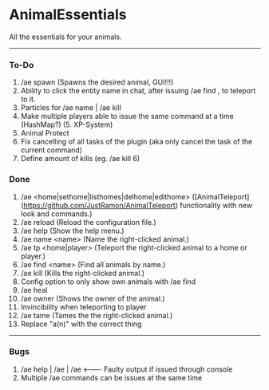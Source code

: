 # AnimalEssentials
All the essentials for your animals.

----

### To-Do

1. /ae spawn (Spawns the desired animal, GUI!!!)
2. Ability to click the entity name in chat, after issuing /ae find <name>, to teleport to it.
3. Particles for /ae name | /ae kill
4. Make multiple players able to issue the same command at a time (HashMap?)
(5. XP-System)
6. Animal Protect
7. Fix cancelling of all tasks of the plugin (aka only cancel the task of the current command)
8. Define amount of kills (eg. /ae kill 6)

### Done
1. /ae \<home|sethome|listhomes|delhome|edithome\> ([AnimalTeleport] (https://github.com/JustRamon/AnimalTeleport) functionality with new look and commands.)
2. /ae reload (Reload the configuration file.)
3. /ae help (Show the help menu.)
4. /ae name \<name\> (Name the right-clicked animal.)
5. /ae tp \<home|player\> (Teleport the right-clicked animal to a home or player.)
6. /ae find \<name\> (Find all animals by name.)
7. /ae kill (Kills the right-clicked animal.)
8. Config option to only show own animals with /ae find
9. /ae heal
10. /ae owner (Shows the owner of the animal.)
11. Invincibility when teleporting to player
12. /ae tame (Tames the the right-clicked animal.)
13. Replace "a(n)" with the correct thing

-----

### Bugs
1. /ae help | /ae | /ae <anything> <--- Faulty output if issued through console
2. Multiple /ae commands can be issues at the same time